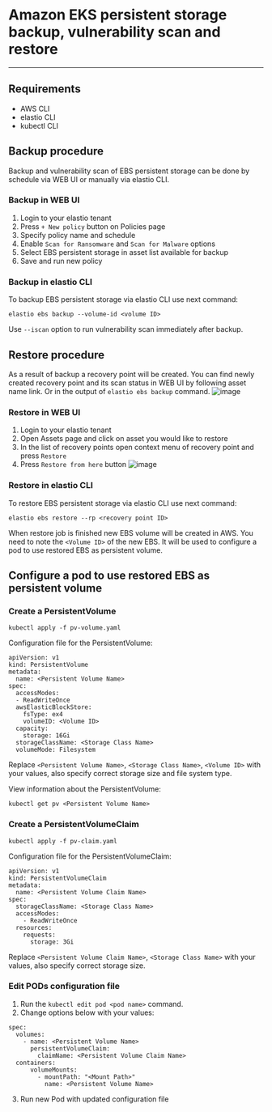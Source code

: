 # Amazon EKS persistent storage backup, vulnerability scan and restore

---

## Requirements
- AWS CLI
- elastio CLI
- kubectl CLI

## Backup procedure
Backup and vulnerability scan of EBS persistent storage can be done by schedule via WEB UI or manually via elastio CLI.

### Backup in WEB UI
1. Login to your elastio tenant
2. Press `+ New policy` button on Policies page
3. Specify policy name and schedule
4. Enable `Scan for Ransomware` and `Scan for Malware` options
5. Select EBS persistent storage in asset list available for backup
6. Save and run new policy

### Backup in elastio CLI
To backup EBS persistent storage via elastio CLI use next command:
```
elastio ebs backup --volume-id <volume ID>
```

Use `--iscan` option to run vulnerability scan immediately after backup.

## Restore procedure
As a result of backup a recovery point will be created. You can find newly created recovery point and its scan status in WEB UI by following asset name link. Or in the output of `elastio ebs backup` command.
![image](https://user-images.githubusercontent.com/81738703/191742622-1f353813-8216-4a5e-830e-538964f0f10f.png)

### Restore in WEB UI
1. Login to your elastio tenant
2. Open Assets page and click on asset you would like to restore
3. In the list of recovery points open context menu of recovery point and press `Restore`
4. Press `Restore from here` button
![image](https://user-images.githubusercontent.com/81738703/191743839-bcd28739-998e-47e0-bf19-3de7b4d51b8b.png)

### Restore in elastio CLI
To restore EBS persistent storage via elastio CLI use next command:
```
elastio ebs restore --rp <recovery point ID>
```

When restore job is finished new EBS volume will be created in AWS. You need to note the `<Volume ID>` of the new EBS. It will be used to configure a pod to use restored EBS as persistent volume.

## Configure a pod to use restored EBS as persistent volume

### Create a PersistentVolume
```
kubectl apply -f pv-volume.yaml
```

Configuration file for the PersistentVolume:
```
apiVersion: v1
kind: PersistentVolume
metadata:
  name: <Persistent Volume Name>
spec:
  accessModes:
  - ReadWriteOnce
  awsElasticBlockStore:
    fsType: ex4
    volumeID: <Volume ID>
  capacity:
    storage: 16Gi
  storageClassName: <Storage Class Name>
  volumeMode: Filesystem
```
Replace `<Persistent Volume Name>`, `<Storage Class Name>`, `<Volume ID>` with your values, also specify correct storage size and file system type.

View information about the PersistentVolume:
```
kubectl get pv <Persistent Volume Name>
```

### Create a PersistentVolumeClaim
```
kubectl apply -f pv-claim.yaml
```
Configuration file for the PersistentVolumeClaim:
```
apiVersion: v1
kind: PersistentVolumeClaim
metadata:
  name: <Persistent Volume Claim Name>
spec:
  storageClassName: <Storage Class Name>
  accessModes:
    - ReadWriteOnce
  resources:
    requests:
      storage: 3Gi
```
Replace `<Persistent Volume Claim Name>`, `<Storage Class Name>` with your values, also specify correct storage size.

### Edit PODs configuration file
1. Run the `kubectl edit pod <pod name>` command.
2. Change options below with your values:
```
spec:
  volumes:
    - name: <Persistent Volume Name>
      persistentVolumeClaim:
        claimName: <Persistent Volume Claim Name>
  containers:
      volumeMounts:
        - mountPath: "<Mount Path>"
          name: <Persistent Volume Name>
```
3. Run new Pod with updated configuration file
